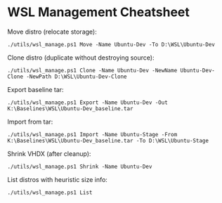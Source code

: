 # WSL Management Cheatsheet

Move distro (relocate storage):
```
./utils/wsl_manage.ps1 Move -Name Ubuntu-Dev -To D:\WSL\Ubuntu-Dev
```

Clone distro (duplicate without destroying source):
```
./utils/wsl_manage.ps1 Clone -Name Ubuntu-Dev -NewName Ubuntu-Dev-Clone -NewPath D:\WSL\Ubuntu-Dev-Clone
```

Export baseline tar:
```
./utils/wsl_manage.ps1 Export -Name Ubuntu-Dev -Out K:\Baselines\WSL\Ubuntu-Dev_baseline.tar
```

Import from tar:
```
./utils/wsl_manage.ps1 Import -Name Ubuntu-Stage -From K:\Baselines\WSL\Ubuntu-Dev_baseline.tar -To D:\WSL\Ubuntu-Stage
```

Shrink VHDX (after cleanup):
```
./utils/wsl_manage.ps1 Shrink -Name Ubuntu-Dev
```

List distros with heuristic size info:
```
./utils/wsl_manage.ps1 List
```
